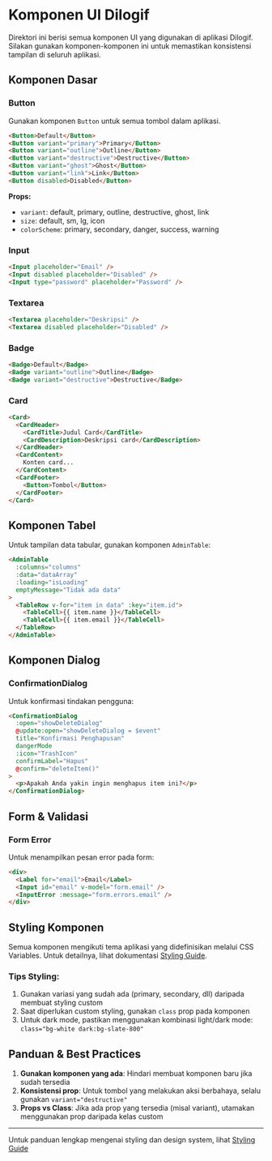 # Komponen UI Dilogif

Direktori ini berisi semua komponen UI yang digunakan di aplikasi Dilogif. Silakan gunakan komponen-komponen ini untuk memastikan konsistensi tampilan di seluruh aplikasi.

## Komponen Dasar

### Button

Gunakan komponen `Button` untuk semua tombol dalam aplikasi.

```html
<Button>Default</Button>
<Button variant="primary">Primary</Button>
<Button variant="outline">Outline</Button>
<Button variant="destructive">Destructive</Button>
<Button variant="ghost">Ghost</Button>
<Button variant="link">Link</Button>
<Button disabled>Disabled</Button>
```

**Props:**
- `variant`: default, primary, outline, destructive, ghost, link
- `size`: default, sm, lg, icon
- `colorScheme`: primary, secondary, danger, success, warning

### Input

```html
<Input placeholder="Email" />
<Input disabled placeholder="Disabled" />
<Input type="password" placeholder="Password" />
```

### Textarea

```html
<Textarea placeholder="Deskripsi" />
<Textarea disabled placeholder="Disabled" />
```

### Badge

```html
<Badge>Default</Badge>
<Badge variant="outline">Outline</Badge>
<Badge variant="destructive">Destructive</Badge>
```

### Card

```html
<Card>
  <CardHeader>
    <CardTitle>Judul Card</CardTitle>
    <CardDescription>Deskripsi card</CardDescription>
  </CardHeader>
  <CardContent>
    Konten card...
  </CardContent>
  <CardFooter>
    <Button>Tombol</Button>
  </CardFooter>
</Card>
```

## Komponen Tabel

Untuk tampilan data tabular, gunakan komponen `AdminTable`:

```html
<AdminTable 
  :columns="columns" 
  :data="dataArray" 
  :loading="isLoading"
  emptyMessage="Tidak ada data"
>
  <TableRow v-for="item in data" :key="item.id">
    <TableCell>{{ item.name }}</TableCell>
    <TableCell>{{ item.email }}</TableCell>
  </TableRow>
</AdminTable>
```

## Komponen Dialog

### ConfirmationDialog

Untuk konfirmasi tindakan pengguna:

```html
<ConfirmationDialog
  :open="showDeleteDialog"
  @update:open="showDeleteDialog = $event"
  title="Konfirmasi Penghapusan"
  dangerMode
  :icon="TrashIcon"
  confirmLabel="Hapus"
  @confirm="deleteItem()"
>
  <p>Apakah Anda yakin ingin menghapus item ini?</p>
</ConfirmationDialog>
```

## Form & Validasi

### Form Error

Untuk menampilkan pesan error pada form:

```html
<div>
  <Label for="email">Email</Label>
  <Input id="email" v-model="form.email" />
  <InputError :message="form.errors.email" />
</div>
```

## Styling Komponen

Semua komponen mengikuti tema aplikasi yang didefinisikan melalui CSS Variables. Untuk detailnya, lihat dokumentasi [Styling Guide](../docs/STYLING-GUIDE.md).

### Tips Styling:

1. Gunakan variasi yang sudah ada (primary, secondary, dll) daripada membuat styling custom
2. Saat diperlukan custom styling, gunakan `class` prop pada komponen
3. Untuk dark mode, pastikan menggunakan kombinasi light/dark mode: `class="bg-white dark:bg-slate-800"`

## Panduan & Best Practices

1. **Gunakan komponen yang ada**: Hindari membuat komponen baru jika sudah tersedia
2. **Konsistensi prop**: Untuk tombol yang melakukan aksi berbahaya, selalu gunakan `variant="destructive"`
3. **Props vs Class**: Jika ada prop yang tersedia (misal variant), utamakan menggunakan prop daripada kelas custom

---

Untuk panduan lengkap mengenai styling dan design system, lihat [Styling Guide](../docs/STYLING-GUIDE.md) 